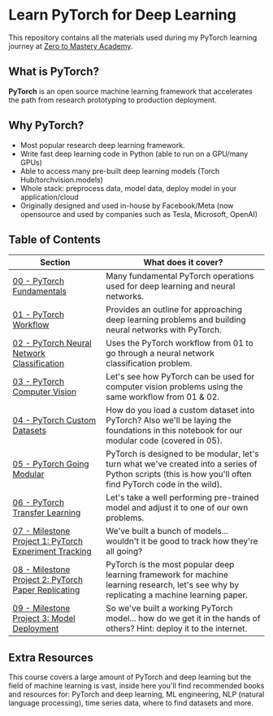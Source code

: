 # Learn PyTorch for Deep Learning

This repository contains all the materials used during my PyTorch learning journey at [Zero to Mastery Academy](https://zerotomastery.io/courses/learn-pytorch/).

## What is PyTorch?

**PyTorch** is an open source machine learning framework that accelerates the path from research prototyping to production deployment.

## Why PyTorch?

- Most popular research deep learning framework.
- Write fast deep learning code in Python (able to run on a GPU/many GPUs)
- Able to access many pre-built deep learning models (Torch Hub/torchvision.models)
- Whole stack: preprocess data, model data, deploy model in your application/cloud
- Originally designed and used in-house by Facebook/Meta (now opensource and used by companies such as Tesla, Microsoft, OpenAI)

## Table of Contents

| **Section** | **What does it cover?** |
| ----- | ----- |
| [00 - PyTorch Fundamentals](./00_pytorch_fundamentals/) | Many fundamental PyTorch operations used for deep learning and neural networks. |
| [01 - PyTorch Workflow](./01_pytorch_workflow/) | Provides an outline for approaching deep learning problems and building neural networks with PyTorch. |
| [02 - PyTorch Neural Network Classification](./02_pytorch_classification/) | Uses the PyTorch workflow from 01 to go through a neural network classification problem. |
| [03 - PyTorch Computer Vision](./03_pytorch_computer_vision/) | Let's see how PyTorch can be used for computer vision problems using the same workflow from 01 & 02. |
| [04 - PyTorch Custom Datasets](./04_pytorch_custom_datasets/) | How do you load a custom dataset into PyTorch? Also we'll be laying the foundations in this notebook for our modular code (covered in 05). |
| [05 - PyTorch Going Modular](./05_pytorch_going_modular/) | PyTorch is designed to be modular, let's turn what we've created into a series of Python scripts (this is how you'll often find PyTorch code in the wild). |
| [06 - PyTorch Transfer Learning](./06_pytorch_transfer_learning/) | Let's take a well performing pre-trained model and adjust it to one of our own problems. |
| [07 - Milestone Project 1: PyTorch Experiment Tracking](./07_pytorch_experiment_tracking/) | We've built a bunch of models... wouldn't it be good to track how they're all going? |
| [08 - Milestone Project 2: PyTorch Paper Replicating](./08_pytorch_paper_replicating/) | PyTorch is the most popular deep learning framework for machine learning research, let's see why by replicating a machine learning paper. |
| [09 - Milestone Project 3: Model Deployment](./09_pytorch_model_deployment/) | So we've built a working PyTorch model... how do we get it in the hands of others? Hint: deploy it to the internet. |

## Extra Resources

This course covers a large amount of PyTorch and deep learning but the field of machine learning is vast, inside here you'll find recommended books and resources for: PyTorch and deep learning, ML engineering, NLP (natural language processing), time series data, where to find datasets and more.

